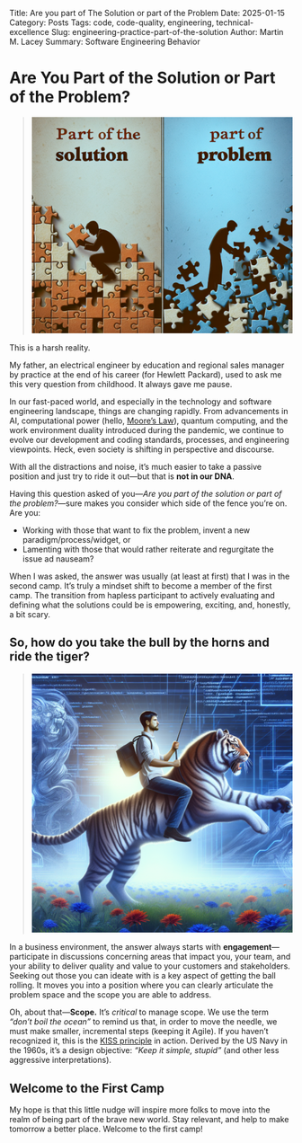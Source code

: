 Title: Are you part of The Solution or part of the Problem
Date: 2025-01-15
Category: Posts 
Tags: code, code-quality, engineering, technical-excellence
Slug: engineering-practice-part-of-the-solution
Author: Martin M. Lacey
Summary: Software Engineering Behavior

# Are You Part of the Solution or Part of the Problem?

> ![Are you part of the Solution or part of the Problem](../images/engineering-practice-part-of-the-solution-1.png)

This is a harsh reality.

My father, an electrical engineer by education and regional sales manager by practice at the end of his career (for Hewlett Packard), used to ask me this very question from childhood. It always gave me pause.

In our fast-paced world, and especially in the technology and software engineering landscape, things are changing rapidly. From advancements in AI, computational power (hello, [Moore’s Law](https://en.wikipedia.org/wiki/Moore%27s_law)), quantum computing, and the work environment duality introduced during the pandemic, we continue to evolve our development and coding standards, processes, and engineering viewpoints. Heck, even society is shifting in perspective and discourse. 

With all the distractions and noise, it’s much easier to take a passive position and just try to ride it out—but that is **not in our DNA**.

Having this question asked of you—*Are you part of the solution or part of the problem?*—sure makes you consider which side of the fence you’re on. Are you:  
- Working with those that want to fix the problem, invent a new paradigm/process/widget, or  
- Lamenting with those that would rather reiterate and regurgitate the issue ad nauseam?  

When I was asked, the answer was usually (at least at first) that I was in the second camp. It’s truly a mindset shift to become a member of the first camp. The transition from hapless participant to actively evaluating and defining what the solutions could be is empowering, exciting, and, honestly, a bit scary.

## So, how do you take the bull by the horns and ride the tiger?
> ![Be proactive - take control of your destiny](../images/engineering-practice-part-of-the-solution-2.png)

In a business environment, the answer always starts with **engagement**—participate in discussions concerning areas that impact you, your team, and your ability to deliver quality and value to your customers and stakeholders. Seeking out those you can ideate with is a key aspect of getting the ball rolling. It moves you into a position where you can clearly articulate the problem space and the scope you are able to address.

Oh, about that—**Scope.** It’s *critical* to manage scope. We use the term *“don’t boil the ocean”* to remind us that, in order to move the needle, we must make smaller, incremental steps (keeping it Agile). If you haven’t recognized it, this is the [KISS principle](https://en.wikipedia.org/wiki/KISS_principle) in action. Derived by the US Navy in the 1960s, it’s a design objective: *“Keep it simple, stupid”* (and other less aggressive interpretations).  

## Welcome to the First Camp

My hope is that this little nudge will inspire more folks to move into the realm of being part of the brave new world. Stay relevant, and help to make tomorrow a better place. Welcome to the first camp!

